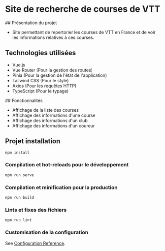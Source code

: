 # Site de recherche de courses de VTT

## Présentation du projet

- Site permettant de repertorier les courses de VTT en France et de voir les informations relatives à ces courses.

## Technologies utilisées

- Vue.js
- Vue Router (Pour la gestion des routes)
- Pinia (Pour la gestion de l'état de l'application)
- Tailwind CSS (Pour le style)
- Axios (Pour les requêtes HTTP)
- TypeScript (Pour le typage)

## Fonctionnalités

- Affichage de la liste des courses
- Affichage des informations d'une course
- Affichage des informations d'un club
- Affichage des informations d'un coureur

## Projet installation

```
npm install
```

### Compilation et hot-reloads pour le développement

```
npm run serve
```

### Compilation et minification pour la production

```
npm run build
```

### Lints et fixes des fichiers

```
npm run lint
```

### Customisation de la configuration

See [Configuration Reference](https://cli.vuejs.org/config/).
